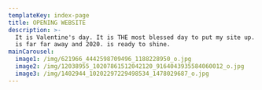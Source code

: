 ```yaml
---
templateKey: index-page
title: OPENING WEBSITE
description: >-
  It is Valentine's day. It is THE most blessed day to put my site up. Year 2019
  is far far away and 2020. is ready to shine.
mainCarousel:
  image1: /img/621966_4442598709496_1188228950_o.jpg
  image2: /img/12038955_10207861512042120_9164043935584060012_o.jpg
  image3: /img/1402944_10202297229498534_1478029687_o.jpg
---
```


